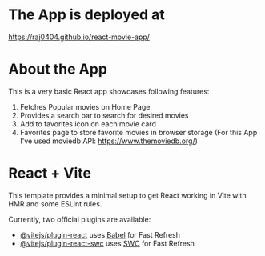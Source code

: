 # The App is deployed at 
https://raj0404.github.io/react-movie-app/

# About the App
This is a very basic React app showcases following features:
1. Fetches Popular movies on Home Page
2. Provides a search bar to search for desired movies
3. Add to favorites icon on each movie card
4. Favorites page to store favorite movies in browser storage
(For this App I've used moviedb API: https://www.themoviedb.org/)

# React + Vite

This template provides a minimal setup to get React working in Vite with HMR and some ESLint rules.

Currently, two official plugins are available:

- [@vitejs/plugin-react](https://github.com/vitejs/vite-plugin-react/blob/main/packages/plugin-react/README.md) uses [Babel](https://babeljs.io/) for Fast Refresh
- [@vitejs/plugin-react-swc](https://github.com/vitejs/vite-plugin-react-swc) uses [SWC](https://swc.rs/) for Fast Refresh
